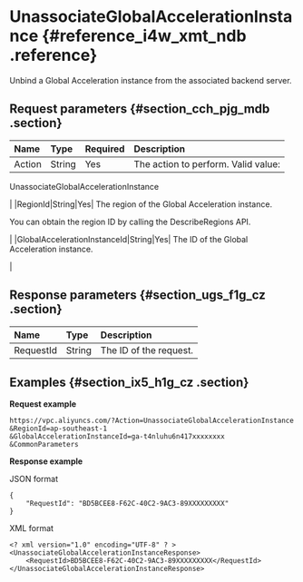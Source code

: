 # UnassociateGlobalAccelerationInstance {#reference_i4w_xmt_ndb .reference}

Unbind a Global Acceleration instance from the associated backend server.

## Request parameters {#section_cch_pjg_mdb .section}

|Name|Type|Required|Description|
|:---|:---|:-------|:----------|
|Action|String|Yes| The action to perform. Valid value:

 UnassociateGlobalAccelerationInstance

 |
|RegionId|String|Yes| The region of the Global Acceleration instance.

 You can obtain the region ID by calling the DescribeRegions API.

 |
|GlobalAccelerationInstanceId|String|Yes| The ID of the Global Acceleration instance.

 |

## Response parameters {#section_ugs_f1g_cz .section}

|Name|Type|Description|
|:---|:---|:----------|
|RequestId|String|The ID of the request.|

## Examples {#section_ix5_h1g_cz .section}

**Request example**

``` {#createVPCpub}
https://vpc.aliyuncs.com/?Action=UnassociateGlobalAccelerationInstance
&RegionId=ap-southeast-1
&GlobalAccelerationInstanceId=ga-t4nluhu6n417xxxxxxxx
&CommonParameters
```

**Response example**

JSON format

```
{
    "RequestId": "BD5BCEE8-F62C-40C2-9AC3-89XXXXXXXXX"
}
```

XML format

```
<? xml version="1.0" encoding="UTF-8" ? >
<UnassociateGlobalAccelerationInstanceResponse>
    <RequestId>BD5BCEE8-F62C-40C2-9AC3-89XXXXXXXXX</RequestId>
</UnassociateGlobalAccelerationInstanceResponse>
```

